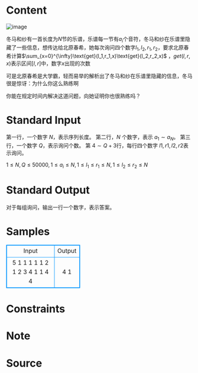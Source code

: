 
# Content

![image](/source/lutece/wei-shi-yao-ni-zhe-yao-shou-lian-a/img/aHR0cDovL2hpcGhvdG9zLmJhaWR1LmNvbS9mZWVkL3BpYy9pdGVtLzI2N2Y5ZTJmMDcwODI4MzhmNWQ3Y2I1ZWI1OTlhOTAxNGQwOGYxYTYuanBn.jpg)

冬马和纱有一首长度为$N$节的乐谱，乐谱每一节有$a_i$个音符，冬马和纱在乐谱里隐藏了一些信息，想传达给北原春希，她每次询问四个数字$l_1,l_2,r_1,r_2$，要求北原春希计算$\sum_{x=0}^{\infty}\text{get}(l_1,r_1,x)\text{get}(l_2,r_2,x)$ ，$get(l,r,x)$表示区间$[l,r]$中，数字$x$出现的次数

可是北原春希是大学霸，轻而易举的解析出了冬马和纱在乐谱里隐藏的信息，冬马很是惊讶：为什么你这么熟练啊

你能在规定时间内解决这道问题，向她证明你也很熟练吗？

# Standard Input

第一行，一个数字 $N$，表示序列长度。
第二行，$N$ 个数字，表示 $a_1∼a_N$。
第三行，一个数字 $Q$，表示询问个数。
第 $4∼Q+3$行，每行四个数字 $l1,r1,l2,r2$表示询问。

$1 \le N,Q \le 50000,1 \le a_i \le N,1 \le l_1 \le r_1 \le N, 1 \le l_2 \le r_2 \le N$

# Standard Output

对于每组询问，输出一行一个数字，表示答案。

# Samples

<style>
        table,table tr th, table tr td { border:1px solid #0094ff; }
        table { width: 200px; min-height: 25px; line-height: 25px; text-align: center; border-collapse: collapse;}   
    </style>
<table>
	<tr>
		<td>Input</td>
		<td>Output</td>
	</tr>
<tr><td>5
1 1 1 1 1
2
1 2 3 4
1 1 4 4</td><td>4
1</td></tr></table>


# Constraints



# Note



# Source


